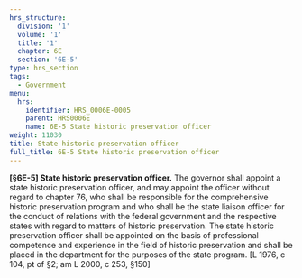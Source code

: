 ```yaml
---
hrs_structure:
  division: '1'
  volume: '1'
  title: '1'
  chapter: 6E
  section: '6E-5'
type: hrs_section
tags:
  - Government
menu:
  hrs:
    identifier: HRS_0006E-0005
    parent: HRS0006E
    name: 6E-5 State historic preservation officer
weight: 11030
title: State historic preservation officer
full_title: 6E-5 State historic preservation officer
---
```

**[§6E-5] State historic preservation officer.** The governor shall appoint a state historic preservation officer, and may appoint the officer without regard to chapter 76, who shall be responsible for the comprehensive historic preservation program and who shall be the state liaison officer for the conduct of relations with the federal government and the respective states with regard to matters of historic preservation. The state historic preservation officer shall be appointed on the basis of professional competence and experience in the field of historic preservation and shall be placed in the department for the purposes of the state program. [L 1976, c 104, pt of §2; am L 2000, c 253, §150]